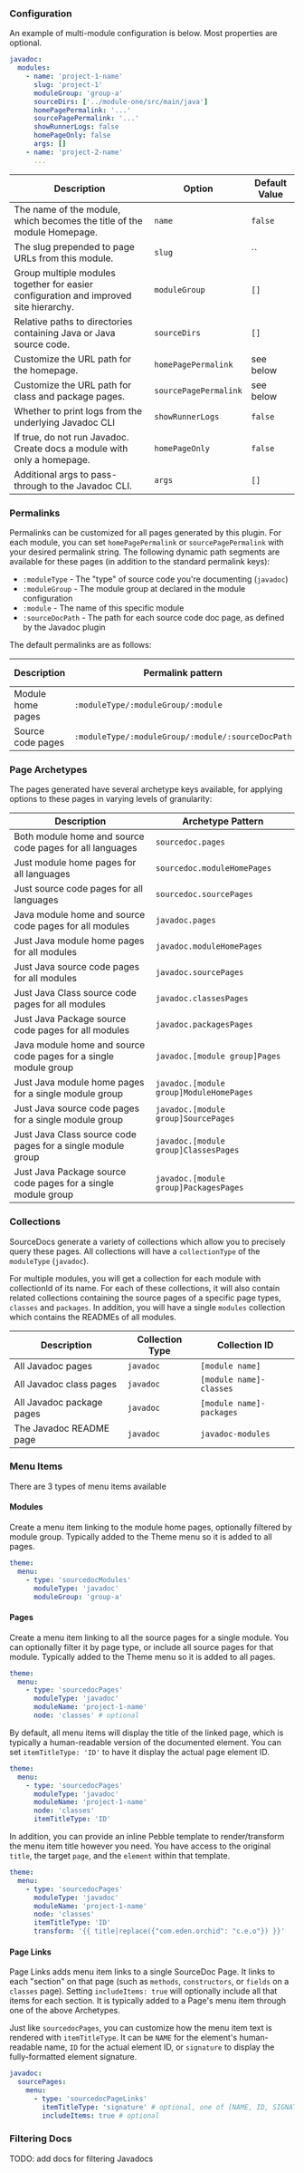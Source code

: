 ---
---

### Configuration

An example of multi-module configuration is below. Most properties are optional.

```yaml
javadoc:
  modules:
    - name: 'project-1-name'
      slug: 'project-1'
      moduleGroup: 'group-a'
      sourceDirs: ['../module-one/src/main/java']
      homePagePermalink: '...'
      sourcePagePermalink: '...'
      showRunnerLogs: false
      homePageOnly: false
      args: []
    - name: 'project-2-name'
      ...
```

| Description                                                                           | Option                | Default Value |
| ------------------------------------------------------------------------------------- | --------------------- | ------------- |
| The name of the module, which becomes the title of the module Homepage.               | `name`                | `false`       |
| The slug prepended to page URLs from this module.                                     | `slug`                | ``            |
| Group multiple modules together for easier configuration and improved site hierarchy. | `moduleGroup`         | `[]`          |
| Relative paths to directories containing Java or Java source code.                    | `sourceDirs`          | `[]`          |
| Customize the URL path for the homepage.                                              | `homePagePermalink`   | see below     |
| Customize the URL path for class and package pages.                                   | `sourcePagePermalink` | see below     |
| Whether to print logs from the underlying Javadoc CLI                                 | `showRunnerLogs`      | `false`       |
| If true, do not run Javadoc. Create docs a module with only a homepage.               | `homePageOnly`        | `false`       |
| Additional args to pass-through to the Javadoc CLI.                                   | `args`                | `[]`          |

### Permalinks

Permalinks can be customized for all pages generated by this plugin. For each module, you can set `homePagePermalink` or
`sourcePagePermalink` with your desired permalink string. The following dynamic path segments are available for these
pages (in addition to the standard permalink keys):

- `:moduleType` - The "type" of source code you're documenting (`javadoc`) 
- `:moduleGroup` - The module group at declared in the module configuration 
- `:module` - The name of this specific module
- `:sourceDocPath` - The path for each source code doc page, as defined by the Javadoc plugin

The default permalinks are as follows:

| Description       | Permalink pattern                                 | Example without module group                 | Example with module group                            |
| ----------------- | ------------------------------------------------- | -------------------------------------------- | ---------------------------------------------------- |
| Module home pages | `:moduleType/:moduleGroup/:module`                | `/javadoc/project-1`                         | `/javadoc/group-a/project-1`                         |
| Source code pages | `:moduleType/:moduleGroup/:module/:sourceDocPath` | `/javadoc/project-1/com/app/mainapplication` | `/javadoc/group-a/project-1/com/app/mainapplication` |

### Page Archetypes

The pages generated have several archetype keys available, for applying options to these pages in varying levels of 
granularity:

| Description                                                      | Archetype Pattern                       |
| ---------------------------------------------------------------- | --------------------------------------- |
| Both module home and source code pages for all languages         | `sourcedoc.pages`                       |
| Just module home pages for all languages                         | `sourcedoc.moduleHomePages`             |
| Just source code pages for all languages                         | `sourcedoc.sourcePages`                 |
| Java module home and source code pages for all modules           | `javadoc.pages`                         |
| Just Java module home pages for all modules                      | `javadoc.moduleHomePages`               |
| Just Java source code pages for all modules                      | `javadoc.sourcePages`                   |
| Just Java Class source code pages for all modules                | `javadoc.classesPages`                  |
| Just Java Package source code pages for all modules              | `javadoc.packagesPages`                 |
| Java module home and source code pages for a single module group | `javadoc.[module group]Pages`           |
| Just Java module home pages for a single module group            | `javadoc.[module group]ModuleHomePages` |
| Just Java source code pages for a single module group            | `javadoc.[module group]SourcePages`     |
| Just Java Class source code pages for a single module group      | `javadoc.[module group]ClassesPages`    |
| Just Java Package source code pages for a single module group    | `javadoc.[module group]PackagesPages`   |

### Collections

SourceDocs generate a variety of collections which allow you to precisely query these pages. All collections will have a 
`collectionType` of the `moduleType` (`javadoc`).

For multiple modules, you will get a collection for each module with collectionId of its name. For each of these 
collections, it will also contain related collections containing the source pages of a specific page types, `classes` 
and `packages`. In addition, you will have a single `modules` collection which contains the READMEs of all modules.
 
| Description               | Collection Type | Collection ID            |
| ------------------------- | --------------- | ------------------------ |
| All Javadoc pages         | `javadoc`       | `[module name]`          |
| All Javadoc class pages   | `javadoc`       | `[module name]-classes`  |
| All Javadoc package pages | `javadoc`       | `[module name]-packages` |
| The Javadoc README page   | `javadoc`       | `javadoc-modules`        |

### Menu Items

There are 3 types of menu items available 

#### Modules

Create a menu item linking to the module home pages, optionally filtered by module group. Typically added to the Theme 
menu so it is added to all pages.

```yaml
theme:
  menu:
    - type: 'sourcedocModules'
      moduleType: 'javadoc'
      moduleGroup: 'group-a' 
```

#### Pages

Create a menu item linking to all the source pages for a single module. You can optionally filter it by page type, 
or include all source pages for that module. Typically added to the Theme menu so it is added to all pages.

```yaml
theme:
  menu:
    - type: 'sourcedocPages'
      moduleType: 'javadoc'
      moduleName: 'project-1-name'
      node: 'classes' # optional
```

By default, all menu items will display the title of the linked page, which is typically a human-readable version of the 
documented element. You can set `itemTitleType: 'ID'` to have it display the actual page element ID.

```yaml
theme:
  menu:
    - type: 'sourcedocPages'
      moduleType: 'javadoc'
      moduleName: 'project-1-name'
      node: 'classes'
      itemTitleType: 'ID'
``` 

In addition, you can provide an inline Pebble template to render/transform the menu item title however you need. You 
have access to the original `title`, the target `page`, and the `element` within that template.

```yaml
theme:
  menu:
    - type: 'sourcedocPages'
      moduleType: 'javadoc'
      moduleName: 'project-1-name'
      node: 'classes'
      itemTitleType: 'ID'
      transform: '{{ title|replace({"com.eden.orchid": "c.e.o"}) }}'
```

#### Page Links

Page Links adds menu item links to a single SourceDoc Page. It links to each "section" on that page (such as `methods`, 
`constructors`, or `fields` on a `classes` page). Setting `includeItems: true` will optionally include all that items
for each section. It is typically added to a Page's menu item through one of the above Archetypes. 

Just like `sourcedocPages`, you can customize how the menu item text is rendered with `itemTitleType`. It can be `NAME`
for the element's human-readable name, `ID` for the actual element ID, or `signature` to display the fully-formatted 
element signature.

```yaml
javadoc:
  sourcePages:
    menu:
      - type: 'sourcedocPageLinks'
        itemTitleType: 'signature' # optional, one of [NAME, ID, SIGNATURE]
        includeItems: true # optional
```

### Filtering Docs

TODO: add docs for filtering Javadocs
